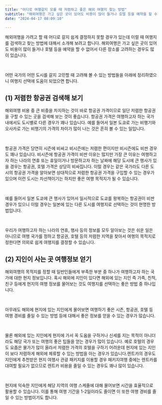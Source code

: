```yaml
---
title: "어디로 여행갈지 모를 때 저렴하고 좋은 해외 여행지 찾는 방법"
subtitle: "해외여행은 가고 싶은 곳이 있어도 비용이 많이 들거나 호텔 등을 예약을 할 수 없어서 다른 장소를 고려하는 경우도 많이 있습니다. 해외여행을 가려고 할 때 어디로 갈지 쉽게 결정하지 못할 경우가 있는데 이럴 때 여행지를 검색하고 찾는 방법에 대해서 소개하는 글입니다."
date: "2024-04-17 08:09:10"

---
```



<p>해외여행을 가려고 할 때 어디로 갈지 쉽게 결정하지 못할 경우가 있는데 이럴 때 여행지를 검색하고 찾는 방법에 대해서 소개해 보려고 합니다. 해외여행은 가고 싶은 곳이 있어도 비용이 많이 들거나 호텔 등을 예약을 할 수 없어서 다른 장소를 고려하는 경우도 많이 있습니다.</p>
<br/>

<p>어떤 국가의 어떤 도시를 갈지 고민할 때 고려해 볼 수 있는 방법들을 아래에 정리하였으니 여행지 선택에 도움이 되었으면 합니다.</p>

<h2><b>(1) 저렴한 항공권 검색해 보기</b></h2>
<p>해외여행 비용 중 큰 비중을 차지하는 것이 바로 항공권 가격이므로 일단 저렴한 항공권을 구할 수 있는 곳을 검색해 보는 것이 좋습니다. 항공권 가격은 여행하고자 하는 국가 내에서도 도시별로 다른 경우가 꽤나 있습니다. 예를 들어서 일본 도쿄로 가는 비행기와 오사카로 가는 비행기의 가격의 차이가 많이 나는 것은 흔히 볼 수 있는 일입니다.</p>
<br/>

<p>항공권 가격은 당연히 시즌에 비싸고 비시즌에는 저렴한 편이지만 비시즌에도 비싼 경우도 꽤나 있습니다. 비시즌에 항공권 가격이 비싼 이유는 많지만 가장 큰 이유는 여행하고자 하는 나라의 연휴 또는 휴일이거나 방문하고자 하는 날짜에 해당 도시에 큰 행사가 있을 경우는 항공권, 호텔 가격은 상당히 비싸집니다. 이럴 경우는 같은 국가라도 다른 도시의 항공권 가격을 알아보면 상대적으로 저렴한 항공권 가격을 구입할 수 있는 경우가 있으며 이런 도시는 차선책이기는 하지만 좋은 여행 목적지가 될 수 있습니다.</p>
<br/>

<p>예를 들어서 일본 도쿄에 큰 행사가 있어서 일시적으로 도쿄를 왕복하는 항공권이 비싼 경우가 있으니 이럴 경우는 일본에 있는 다른 도시를 여행지로 선택하는 것이 현명한 방법입니다.</p>
<br/>

<p>우리가 여행하고자 하는 나라의 연휴, 행사 등의 정보를 모두 알아보는 것은 쉬운 일은 아니므로 여행 국가를 정하고 항공권, 호텔 등의 저렴한 지역을 찾아서 여행의 목적지로 정한다면 의외로 쉽게 여행지를 결정할 수 있습니다.</p>

<h2><b>(2) 지인이 사는 곳 여행정보 얻기</b></h2>
<p>해외여행의 목적지를 정할 때 일반인들에게 부족한 부분 중 하나가 여행하고자 하는 국가에 대한 현지 정보입니다. 혹시 해외에 지인이 있다면 해외에 있는 지인 즉 가족, 친척, 친구 등에게 현지의 여행 정보를 물어보는 것도 여행지를 선택하는 좋은 방법 중 하나입니다.</p>
<br/>

<p>아무래도 해외에 현지에 있는 지인에게 물어보면 여행하기 좋은 시즌, 항공권, 호텔 등 여행 경비를 줄일 수 있는 방법 등에 대해서 좋은 정보를 얻을 수 있는 경우가 많습니다.</p>
<br/>

<p>물론 해외에 있는 지인에게 현지에 가서 꼭 도움을 구하거나 신세를 지는 목적이 아니더라도 해당 국가 또는 여행의 좋은 팁들을 얻는 경우가 많이 있습니다. 예로 호텔의 경우도 요즘은 물가가 많이 올라서 저렴한 가격의 호텔을 구하기 어려운데 현지에 있는 지인이 보다 저렴하게 해외에 체류할 수 있는 방법을 아는 경우가 있습니다.렌트카의 경우도 지인에게 추천받은 현지 여행사 관광 패키지를 이용할 경우 패키지여행 중에는 렌트카를 대여할 필요가 없으므로 렌트카 비용을 줄일 수 있는 경우도 꽤나 많이 있습니다.</p>
<br/>

<p>현지에 익숙한 지인에게 해당 지역의 여행 스케줄에 대해 물어보면 시간을 효율적으로 활용할 수 있습니다. 이를 통해 여행 기간을 1-2일이라도 줄이면 이 또한 여행 경비를 줄일 수 있는 방법이기도 합니다.</p>
